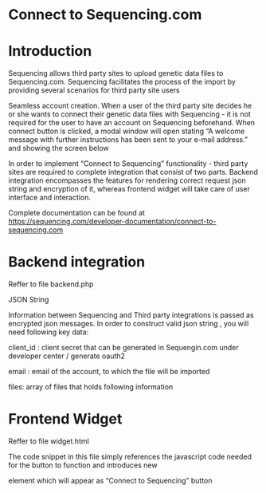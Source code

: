 # Connect to Sequencing.com

# Introduction

Sequencing allows third party sites to upload genetic data files to Sequencing.com. Sequencing facilitates the process of the import by providing several scenarios for third party site users

Seamless account creation. When a user of the third party site decides he or she wants to connect their genetic data files with Sequencing - it is not required for the user to have an account on Sequencing beforehand. When connect button is clicked, a modal window will open stating “A welcome message with further instructions has been sent to your e-mail address.” and showing the screen below


In order to implement “Connect to Sequencing” functionality - third party sites are required to complete integration that consist of two parts. Backend integration encompasses the features for rendering correct request json string and encryption of it, whereas frontend widget will take care of user interface and interaction.

Complete documentation can be found at https://sequencing.com/developer-documentation/connect-to-sequencing.com

# Backend integration

Reffer to file backend.php

JSON String

Information between Sequencing and Third party integrations is passed as encrypted json messages. In order to construct valid json string , you will need following key data:

client_id : client secret that can be generated in Sequengin.com under developer center / generate oauth2

email : email of the account, to which the file will be imported

files: array of files that holds following information

# Frontend Widget 

Reffer to file widget.html

The code snippet in this file simply references the javascript code needed for the button to function and introduces new <div> element which will appear as “Connect to Sequencing” button
